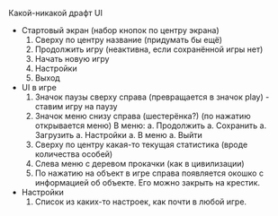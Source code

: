 Какой-никакой драфт UI

* Стартовый экран (набор кнопок по центру экрана)
	1. Сверху по центру название (придумать бы ещё)
	1. Продолжить игру (неактивна, если сохранённой игры нет)
 	1. Начать новую игру
 	1. Настройки
 	1. Выход
* UI в игре
	1. Значок паузы сверху справа (превращается в значок play) - ставим игру на паузу
	1. Значок меню снизу справа (шестерёнка?) (по нажатию открывается меню)
		В меню:
		a. Продолжить
		a. Сохранить
		а. Загрузить
		а. Настройки
		a. В меню
		а. Выйти
	1. Сверху по центру какая-то текущая статистика (вроде количества особей)
	1. Слева меню с деревом прокачки (как в цивилизации)
	1. По нажатию на объект в игре справа появляется окошко с информацией об объекте. Его можно закрыть на крестик.
* Настройки
	1. Список из каких-то настроек, как почти в любой игре.
